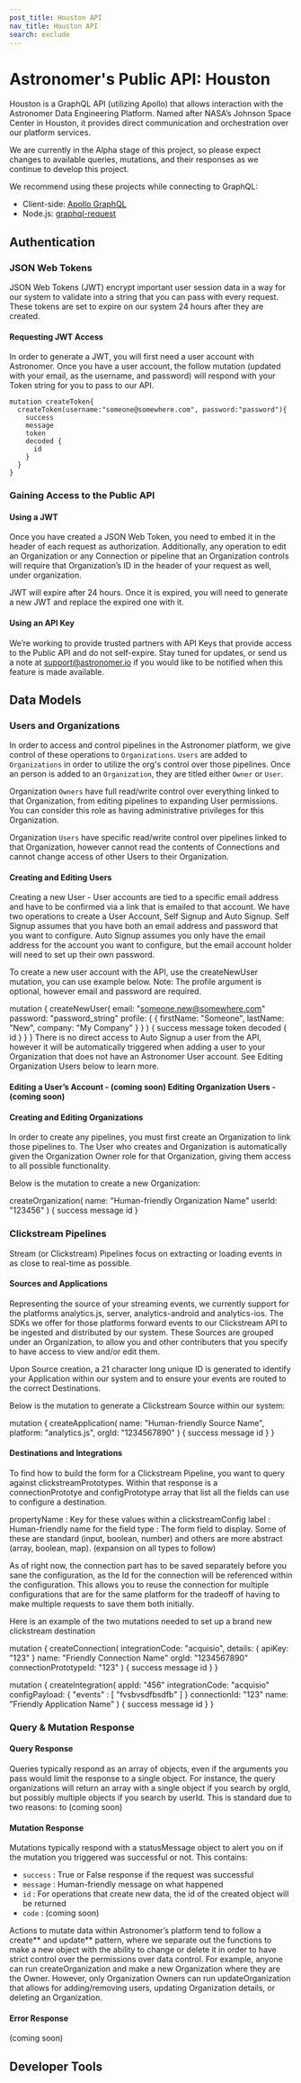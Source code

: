 ```yaml
---
post_title: Houston API
nav_title: Houston API
search: exclude
---
```


# Astronomer's Public API: Houston

Houston is a GraphQL API (utilizing Apollo) that allows interaction with the Astronomer Data Engineering Platform. Named after NASA’s Johnson Space Center in Houston, it provides direct communication and orchestration over our platform services.

We are currently in the Alpha stage of this project, so please expect changes to available queries, mutations, and their responses as we continue to develop this project.

We recommend using these projects while connecting to GraphQL:
* Client-side: [Apollo GraphQL](http://dev.apollodata.com/) 
* Node.js: [graphql-request](https://github.com/graphcool/graphql-request)

## Authentication

### JSON Web Tokens

JSON Web Tokens (JWT) encrypt important user session data in a way for our system to validate into a string that you can pass with every request. These tokens are set to expire on our system 24 hours after they are created.

#### Requesting JWT Access

In order to generate a JWT, you will first need a user account with Astronomer. Once you have a user account, the follow mutation (updated with your email, as the username, and password) will respond with your Token string for you to pass to our API.

```
mutation createToken{
  createToken(username:"someone@somewhere.com", password:"password"){
    success
    message
    token
    decoded {
      id
    }
  }
}
```

### Gaining Access to the Public API

#### Using a JWT

Once you have created a JSON Web Token, you need to embed it in the header of each request as authorization. Additionally, any operation to edit an Organization or any Connection or pipeline that an Organization controls will require that Organization’s ID in the header of your request as well, under organization.

JWT will expire after 24 hours. Once it is expired, you will need to generate a new JWT and replace the expired one with it.

#### Using an API Key

We’re working to provide trusted partners with API Keys that provide access to the Public API and do not self-expire. Stay tuned for updates, or send us a note at support@astronomer.io if you would like to be notified when this feature is made available.

## Data Models

### Users and Organizations

In order to access and control pipelines in the Astronomer platform, we give control of these operations to `Organizations`. `Users` are added to `Organizations` in order to utilize the org's control over those pipelines. Once an person is added to an `Organization`, they are titled either `Owner` or `User`.

Organization `Owners` have full read/write control over everything linked to that Organization, from editing pipelines to expanding User permissions. You can consider this role as having administrative privileges for this Organization.

Organization `Users` have specific read/write control over pipelines linked to that Organization, however cannot read the contents of Connections and cannot change access of other Users to their Organization.

#### Creating and Editing Users

Creating a new User - User accounts are tied to a specific email address and have to be confirmed via a link that is emailed to that account. We have two operations to create a User Account, Self Signup and Auto Signup. Self Signup assumes that you have both an email address and password that you want to configure. Auto Signup assumes you only have the email address for the account you want to configure, but the email account holder will need to set up their own password.

To create a new user account with the API, use the createNewUser mutation, you can use example below. Note: The profile argument is optional, however email and password are required.

mutation {
  createNewUser(
    email: "someone.new@somewhere.com"
    password: "password_string"
    profile: {
      {
        firstName: "Someone",
        lastName: "New",
        company: "My Company"
      }
    }
  ) {
    success
    message
    token
    decoded {
      id
    }
  }
}
There is no direct access to Auto Signup a user from the API, however it will be automatically triggered when adding a user to your Organization that does not have an Astronomer User account. See Editing Organization Users below to learn more.

#### Editing a User’s Account - (coming soon) Editing Organization Users - (coming soon)

#### Creating and Editing Organizations

In order to create any pipelines, you must first create an Organization to link those pipelines to. The User who creates and Organization is automatically given the Organization Owner role for that Organization, giving them access to all possible functionality.

Below is the mutation to create a new Organization:

createOrganization(
    name: "Human-friendly Organization Name"
    userId: "123456"
  ) {
    success
    message
    id
  }

### Clickstream Pipelines

Stream (or Clickstream) Pipelines focus on extracting or loading events in as close to real-time as possible.

#### Sources and Applications

Representing the source of your streaming events, we currently support for the platforms analytics.js, server, analytics-android and analytics-ios. The SDKs we offer for those platforms forward events to our Clickstream API to be ingested and distributed by our system. These Sources are grouped under an Organization, to allow you and other contributers that you specify to have access to view and/or edit them.

Upon Source creation, a 21 character long unique ID is generated to identify your Application within our system and to ensure your events are routed to the correct Destinations.

Below is the mutation to generate a Clickstream Source within our system:

mutation {
  createApplication(
      name: "Human-friendly Source Name",
      platform: "analytics.js",
      orgId: "1234567890"
    ) {
      success
      message
      id
    }
}
#### Destinations and Integrations

To find how to build the form for a Clickstream Pipeline, you want to query against clickstreamPrototypes. Within that response is a connectionPrototye and configPrototype array that list all the fields can use to configure a destination.

propertyName : Key for these values within a clickstreamConfig label : Human-friendly name for the field type : The form field to display. Some of these are standard (input, boolean, number) and others are more abstract (array, boolean, map). (expansion on all types to follow)

As of right now, the connection part has to be saved separately before you sane the configuration, as the Id for the connection will be referenced within the configuration. This allows you to reuse the connection for multiple configurations that are for the same platform for the tradeoff of having to make multiple requests to save them both initially.

Here is an example of the two mutations needed to set up a brand new clickstream destination

mutation {
  createConnection(
    integrationCode: "acquisio",
    details: {
      apiKey: "123"
    }
    name: "Friendly Connection Name"
    orgId: "1234567890"
    connectionPrototypeId: "123"
  ) {
    success
    message
    id
  }
}

mutation {
  createIntegration(
    appId: "456"
    integrationCode: "acquisio"
    configPayload:  {
          "events" : [
              "fvsbvsdfbsdfb"
          ]
    }
    connectionId: "123"
    name: "Friendly Application Name"
  ) {
    success
    message
    id
  }
}
### Query & Mutation Response

#### Query Response

Queries typically respond as an array of objects, even if the arguments you pass would limit the response to a single object. For instance, the query organizations will return an array with a single object if you search by orgId, but possibly multiple objects if you search by userId. This is standard due to two reasons: to (coming soon)

#### Mutation Response

Mutations typically respond with a statusMessage object to alert you on if the mutation you triggered was successful or not. This contains:

* `success` : True or False response if the request was successful
* `message` : Human-friendly message on what happened
* `id` : For operations that create new data, the id of the created object will be returned
* `code` : (coming soon)

Actions to mutate data within Astronomer’s platform tend to follow a create** and update** pattern, where we separate out the functions to make a new object with the ability to change or delete it in order to have strict control over the permissions over data control. For example, anyone can run createOrganization and make a new Organization where they are the Owner. However, only Organization Owners can run updateOrganization that allows for adding/removing users, updating Organization details, or deleting an Organization.

#### Error Response

(coming soon)


## Developer Tools



